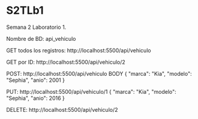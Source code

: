 # S2TLb1

Semana 2 Laboratorio 1.

Nombre de BD: api_vehiculo

GET todos los registros: http://localhost:5500/api/vehiculo

GET por ID: http://localhost:5500/api/vehiculo/2

POST: http://localhost:5500/api/vehiculo
BODY
{
"marca": "Kia",
"modelo": "Sephia",
"anio": 2001
}

PUT: http://localhost:5500/api/vehiculo/1
{
"marca": "Kia",
"modelo": "Sephia",
"anio": 2016
}

DELETE: http://localhost:5500/api/vehiculo/2
